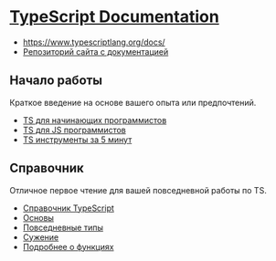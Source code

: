 # [TypeScript Documentation](../index.md)

- <a href="https://www.typescriptlang.org/docs/" target="_blank">https://www.typescriptlang.org/docs/</a>
- <a href="https://github.com/microsoft/TypeScript-Website" target="_blank">Репозиторий сайта с документацией</a>

## Начало работы

Краткое введение на основе вашего опыта или предпочтений.

- [TS для начинающих программистов](<./1. Get Started/1. TS for the New Programmer.md>)
- [TS для JS программистов](<./1. Get Started/2. TS for JS Programmers.md>)
- [TS инструменты за 5 минут](<./1. Get Started/3. TS Tooling in 5 minutes.md>)

## Справочник

Отличное первое чтение для вашей повседневной работы по TS.

- [Справочник TypeScript](<./2. Handbook/1. The TypeScript Handbook.md>)
- [Основы](<./2. Handbook/2. The Basics.md>)
- [Повседневные типы](<./2. Handbook/3. Everyday Types.md>)
- [Сужение](<./2. Handbook/4. Narrowing.md>)
- [Подробнее о функциях](<./2. Handbook/5. More on Functions.md>)
